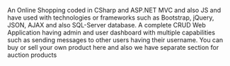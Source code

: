 An Online Shopping coded in CSharp and ASP.NET MVC and also JS and have used with technologies or frameworks such as Bootstrap, jQuery, JSON, AJAX and also SQL-Server database. A complete CRUD Web Application having admin and user dashboard with multiple capabilities such as sending messages to other users having their username. You can buy or sell your own product here and also we have separate section for auction products
